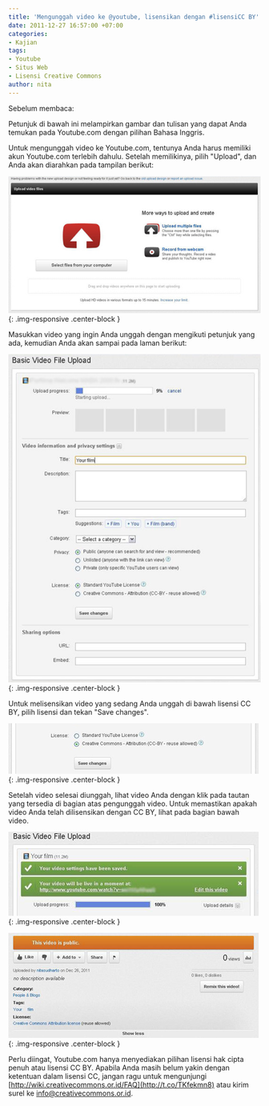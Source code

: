 ```yaml
---
title: 'Mengunggah video ke @youtube, lisensikan dengan #lisensiCC BY'
date: 2011-12-27 16:57:00 +07:00
categories:
- Kajian
tags:
- Youtube
- Situs Web
- Lisensi Creative Commons
author: nita
---
```


Sebelum membaca:

Petunjuk di bawah ini melampirkan gambar dan tulisan yang dapat Anda temukan pada Youtube.com dengan pilihan Bahasa Inggris.

Untuk mengunggah video ke Youtube.com, tentunya Anda harus memiliki akun Youtube.com terlebih dahulu. Setelah memilikinya, pilih "Upload", dan Anda akan diarahkan pada tampilan berikut:

![AA.jpg](/uploads/AA.jpg){: .img-responsive .center-block }

Masukkan video yang ingin Anda unggah dengan mengikuti petunjuk yang ada, kemudian Anda akan sampai pada laman berikut:

![A.jpg](/uploads/A.jpg){: .img-responsive .center-block }

Untuk melisensikan video yang sedang Anda unggah di bawah lisensi CC BY, pilih lisensi dan tekan "Save changes".

![C.jpg](/uploads/C.jpg){: .img-responsive .center-block }

Setelah video selesai diunggah, lihat video Anda dengan klik pada tautan yang tersedia di bagian atas pengunggah video. Untuk memastikan apakah video Anda telah dilisensikan dengan CC BY, lihat pada bagian bawah video.

![F1.jpg](/uploads/F1.jpg){: .img-responsive .center-block }

![E.jpg](/uploads/E.jpg){: .img-responsive .center-block }

Perlu diingat, Youtube.com hanya menyediakan pilihan lisensi hak cipta penuh atau lisensi CC BY. Apabila Anda masih belum yakin dengan ketentuan dalam lisensi CC, jangan ragu untuk mengunjungi [http://wiki.creativecommons.or.id/FAQ](http://t.co/TKfekmn8) atau kirim surel ke info@creativecommons.or.id.
